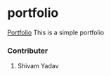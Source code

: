 # portfolio
<a href="https://pro-shiv.github.io/portfolio">Portfolio</a>
This is a simple portfolio



### Contributer
1. Shivam Yadav
